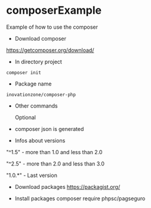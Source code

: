 # composerExample

Example of how to use the composer

- Download composer 

https://getcomposer.org/download/

- In directory project 

```
composer init
```

- Package name 

```
inovationzone/composer-php
```  
  
- Other commands 

    Optional

- composer json  is generated

- Infos about versions

"^1.5" - more than 1.0 and less than 2.0

"^2.5" - more than 2.0 and less than 3.0

"1.0.*" - Last version


- Download packages 
    https://packagist.org/

- Install packages
    composer require phpsc/pagseguro
